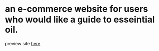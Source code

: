 <!-- @format -->

# an e-commerce website for users who would like a guide to esseintial oil.

preview site [here](https://dancing-arithmetic-dee120.netlify.app/)
